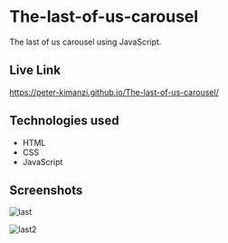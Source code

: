 # The-last-of-us-carousel

The last of us carousel using JavaScript.

## Live Link

https://peter-kimanzi.github.io/The-last-of-us-carousel/
## Technologies used

* HTML
* CSS
* JavaScript


## Screenshots

![last](https://github.com/peter-kimanzi/The-last-of-us-carousel/assets/71552773/abd670b9-c4f5-4379-87a0-1373e8ddb5f4)

![last2](https://github.com/peter-kimanzi/The-last-of-us-carousel/assets/71552773/2b820308-80e7-4a8e-91fe-2522972ad75f)

